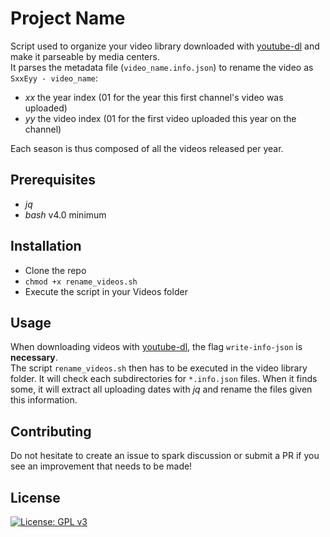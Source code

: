 # Project Name

Script used to organize your video library downloaded with [youtube-dl](https://github.com/ytdl-org/youtube-dl/) and make it parseable by media centers.  
It parses the metadata file (`video_name.info.json`) to rename the video as `SxxEyy - video_name`:
- _xx_ the year index (01 for the year this first channel's video was uploaded)
- _yy_ the video index (01 for the first video uploaded this year on the channel)

Each season is thus composed of all the videos released per year.

## Prerequisites

- _jq_
- _bash_ v4.0 minimum

## Installation

- Clone the repo
- `chmod +x rename_videos.sh`
- Execute the script in your Videos folder

## Usage

When downloading videos with [youtube-dl](https://github.com/ytdl-org/youtube-dl/), the flag `write-info-json` is **necessary**.  
The script `rename_videos.sh` then has to be executed in the video library folder. It will check each subdirectories for `*.info.json` files. When it finds some, it will extract all uploading dates with _jq_ and rename the files given this information.

## Contributing

Do not hesitate to create an issue to spark discussion or submit a PR if you see an improvement that needs to be made!

## License
[![License: GPL v3](https://img.shields.io/badge/License-GPLv3-blue.svg)](https://www.gnu.org/licenses/gpl-3.0)
